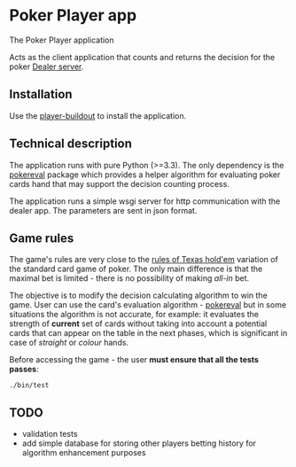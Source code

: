 Poker Player app
================

The Poker Player application

Acts as the client application that counts and returns the decision for the
poker [Dealer server](https://github.com/radekj/dealer).


Installation
------------

Use the [player-buildout](https://github.com/radekj/player-buildout) to install
the application.


Technical description
---------------------

The application runs with pure Python (>=3.3). The only dependency is the
[pokereval](https://github.com/aliang/pokerhand-eval) package which provides a
helper algorithm for evaluating poker cards hand that may support the decision
counting process.

The application runs a simple wsgi server for http communication with the
dealer app. The parameters are sent in json format.


Game rules
----------

The game's rules are very close to the
[rules of Texas hold'em](http://en.wikipedia.org/wiki/Texas_hold_%27em#Rules)
variation of the standard card game of poker. The only main difference is
that the maximal bet is limited - there is no possibility of making *all-in* bet.

The objective is to modify the decision calculating algorithm to win the game.
User can use the card's evaluation algorithm -
[pokereval](https://github.com/aliang/pokerhand-eval) but in some situations
the algorithm is not accurate, for example: it evaluates the strength
of **current** set of cards without taking into account a potential cards
that can appear on the table in the next phases, which is significant in
case of *straight* or *colour* hands.

Before accessing the game - the user **must ensure that all the tests passes**:

`./bin/test`


TODO
----
- validation tests
- add simple database for storing other players betting history for algorithm
  enhancement purposes
